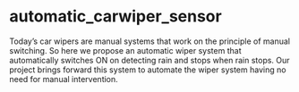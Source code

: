 # automatic_carwiper_sensor
Today’s car wipers are manual systems that work on the principle of manual switching.
So here we propose an automatic wiper system that automatically switches ON on detecting rain and stops when rain stops.
Our project brings forward this system to automate the wiper system having no need for manual intervention.


